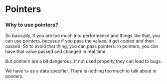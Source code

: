 # Pointers

### Why to use pointers?
So basically, If you are too much into performance and things like that, you can use pointers, becasue if you pass the values, it get copied and then passed. So to avoid that thing, you can pass pointers. 
In pointers, you can have that value passed and changed in real time. 

But pointers are a bit dangerous, if not used properly they can lead to bugs. 

We have ```%v``` as a data specifier. There is nothing too much to talk about in pointers. 